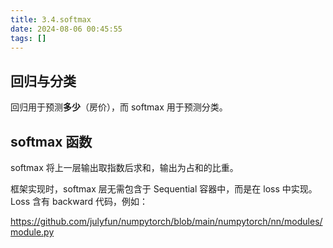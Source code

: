 ```yaml
---
title: 3.4.softmax
date: 2024-08-06 00:45:55
tags: []
---
```

## 回归与分类

回归用于预测**多少**（房价），而 softmax 用于预测分类。

## softmax 函数

softmax 将上一层输出取指数后求和，输出为占和的比重。

框架实现时，softmax 层无需包含于 Sequential 容器中，而是在 loss 中实现。Loss 含有 backward 代码，例如：

https://github.com/julyfun/numpytorch/blob/main/numpytorch/nn/modules/module.py
